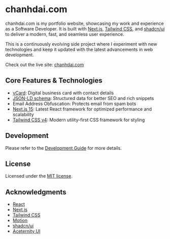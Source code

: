 # chanhdai.com

chanhdai.com is my portfolio website, showcasing my work and experience as a Software Developer. It is built with [Next.js](https://nextjs.org), [Tailwind CSS](https://tailwindcss.com), and [shadcn/ui](https://ui.shadcn.com) to deliver a modern, fast, and seamless user experience.

This is a continuously evolving side project where I experiment with new technologies and keep it updated with the latest advancements in web development.

Check out the live site: [chanhdai.com](https://chanhdai.com)

## Core Features & Technologies

- [vCard](https://en.wikipedia.org/wiki/VCard): Digital business card with contact details
- [JSON-LD schema](https://json-ld.org): Structured data for better SEO and rich snippets
- Email Address Obfuscation: Protects email from spam bots
- [Next.js 15](https://nextjs.org/): Latest React framework for optimized performance and scalability
- [Tailwind CSS v4](https://tailwindcss.com): Modern utility-first CSS framework for styling

## Development

Please refer to the [Development Guide](./DEVELOPMENT.md) for more details.

## License

Licensed under the [MIT license](./LICENSE).

## Acknowledgments

- [React](https://react.dev)
- [Next.js](https://nextjs.org)
- [Tailwind CSS](https://tailwindcss.com)
- [Motion](https://motion.dev)
- [shadcn/ui](https://ui.shadcn.com)
- [Aceternity UI](https://ui.aceternity.com)
